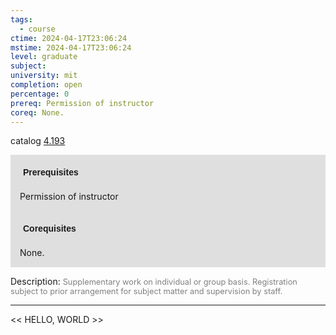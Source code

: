 ```yaml
---
tags:
  - course
ctime: 2024-04-17T23:06:24
mstime: 2024-04-17T23:06:24
level: graduate
subject: 
university: mit
completion: open
percentage: 0
prereq: Permission of instructor
coreq: None.
---
```


catalog [4.193](http://student.mit.edu/catalog/m4a.html#4.193)

<span style="display: block; padding: 15px; background-color: rgb(100, 100, 100, 0.2);"><font id="m_prereq3048_0" style="display: block; font-family: Arial, sans-serif; font-weight: bold; padding: 5px">Prerequisites</font><br><span id="prereq3048_0">Permission of instructor</span></span>
<span style="display: block; padding: 15px; background-color: rgb(100, 100, 100, 0.2);"><font id="m_coreq3048_0" style="display: block; font-family: Arial, sans-serif; font-weight: bold; padding: 5px">Corequisites</font><br><span id="coreq3048_0">None.</span></span>

<font style="">Description:</font>
<font style="color: grey; font-size: 0.8rem;">Supplementary work on individual or group basis. Registration subject to prior arrangement for subject matter and supervision by staff.</font>



---

<< HELLO, WORLD >>
